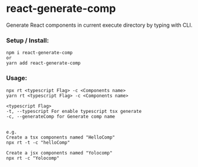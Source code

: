 # react-generate-comp

Generate React components in current execute directory by typing with CLI.  

### Setup / Install:  
```
npm i react-generate-comp
or
yarn add react-generate-comp
```

### Usage:
```
npx rt <typescript Flag> -c <Components name>
yarn rt <typescript Flag> -c <Components name>

<typescript Flag> 
-t, --typescript For enable typescript tsx generate
-c, --generateComp for Generate comp name


e.g. 
Create a tsx components named "HelloComp"
npx rt -t -c "helloComp"

Create a jsx components named "Yolocomp"
npx rt -c "Yolocomp"
```